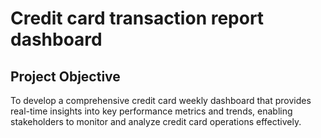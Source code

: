 # Credit card transaction report dashboard

## Project Objective
To develop a comprehensive credit card weekly dashboard that provides real-time insights into key performance metrics and trends, enabling stakeholders to monitor and analyze credit card operations effectively.

